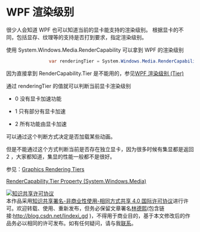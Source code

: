 
# WPF 渲染级别

很少人会知道 WPF 也可以知道当前的显卡能支持的渲染级别。 根据显卡的不同，包括显存、纹理等的支持是否打到要求，指定渲染级别。

<!--more-->


<!-- CreateTime:2018/7/24 18:46:27 -->

<!-- csdn -->
<!-- 标签：WPF,渲染 -->

使用 System.Windows.Media.RenderCapability 可以拿到 WPF 的渲染级别

```csharp
                var renderingTier = System.Windows.Media.RenderCapability.Tier >> 16;

```

因为直接拿到 RenderCapability.Tier 是不能用的，参见[WPF 渲染级别 (Tier)](http://www.cnblogs.com/andrew-blog/p/WPF_Tier.html )

通过 renderingTier 的值就可以判断当前显卡渲染级别

 - 0 没有显卡加速功能

 - 1 只有部分有显卡加速

 - 2 所有功能由显卡加速

可以通过这个判断方式决定是否加载某些动画。

但是不能通过这个方式判断当前是否存在独立显卡，因为很多时候有集显都是返回 2 ，大家都知道，集显的性能一般都不是很好。

参见：[Graphics Rendering Tiers](https://docs.microsoft.com/en-us/dotnet/framework/wpf/advanced/graphics-rendering-tiers )

[RenderCapability.Tier Property (System.Windows.Media)](https://docs.microsoft.com/en-us/dotnet/api/system.windows.media.rendercapability.tier?view=netframework-4.7.2#System_Windows_Media_RenderCapability_Tier )





<a rel="license" href="http://creativecommons.org/licenses/by-nc-sa/4.0/"><img alt="知识共享许可协议" style="border-width:0" src="https://licensebuttons.net/l/by-nc-sa/4.0/88x31.png" /></a><br />本作品采用<a rel="license" href="http://creativecommons.org/licenses/by-nc-sa/4.0/">知识共享署名-非商业性使用-相同方式共享 4.0 国际许可协议</a>进行许可。欢迎转载、使用、重新发布，但务必保留文章署名[林德熙](http://blog.csdn.net/lindexi_gd)(包含链接:http://blog.csdn.net/lindexi_gd )，不得用于商业目的，基于本文修改后的作品务必以相同的许可发布。如有任何疑问，请与我[联系](mailto:lindexi_gd@163.com)。
